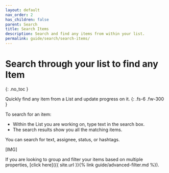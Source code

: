 ```yaml
---
layout: default
nav_order: 2
has_children: false
parent: Search
title: Search Items
description: Search and find any items from within your list.
permalink: guide/search/search-items/
---
```

# Search through your list to find any Item
{: .no_toc }

Quickly find any item from a List and update progress on it.
{: .fs-6 .fw-300 }

To search for an item:
- Within the List you are working on, type text in the search box. 
- The search results show you all the matching items. 

You can search for text, assignee, status, or hashtags.

[IMG]

If you are looking to group and filter your items based on multiple properties, [click here]({{ site.url }}{% link guide/advanced-filter.md %}).